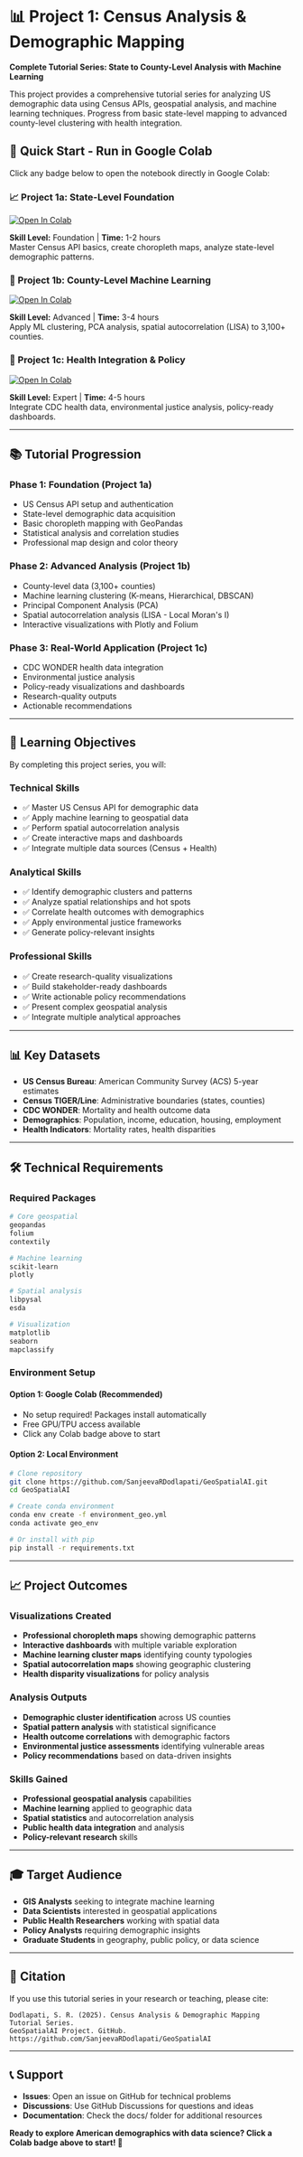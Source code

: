 # 📊 Project 1: Census Analysis & Demographic Mapping

**Complete Tutorial Series: State to County-Level Analysis with Machine Learning**

This project provides a comprehensive tutorial series for analyzing US demographic data using Census APIs, geospatial analysis, and machine learning techniques. Progress from basic state-level mapping to advanced county-level clustering with health integration.

## 🚀 **Quick Start - Run in Google Colab**

Click any badge below to open the notebook directly in Google Colab:

### 📈 Project 1a: State-Level Foundation
[![Open In Colab](https://colab.research.google.com/assets/colab-badge.svg)](https://colab.research.google.com/github/SanjeevaRDodlapati/GeoSpatialAI/blob/main/projects/project_1_census_analysis/notebooks/02a_census_state_level_analysis.ipynb)

**Skill Level:** Foundation | **Time:** 1-2 hours  
Master Census API basics, create choropleth maps, analyze state-level demographic patterns.

### 🤖 Project 1b: County-Level Machine Learning
[![Open In Colab](https://colab.research.google.com/assets/colab-badge.svg)](https://colab.research.google.com/github/SanjeevaRDodlapati/GeoSpatialAI/blob/main/projects/project_1_census_analysis/notebooks/02b_census_county_level_deep_dive.ipynb)

**Skill Level:** Advanced | **Time:** 3-4 hours  
Apply ML clustering, PCA analysis, spatial autocorrelation (LISA) to 3,100+ counties.

### 🏥 Project 1c: Health Integration & Policy
[![Open In Colab](https://colab.research.google.com/assets/colab-badge.svg)](https://colab.research.google.com/github/SanjeevaRDodlapati/GeoSpatialAI/blob/main/projects/project_1_census_analysis/notebooks/02c_health_integration_policy_analysis.ipynb)

**Skill Level:** Expert | **Time:** 4-5 hours  
Integrate CDC health data, environmental justice analysis, policy-ready dashboards.

---

## 📚 **Tutorial Progression**

### **Phase 1: Foundation (Project 1a)**
- US Census API setup and authentication
- State-level demographic data acquisition
- Basic choropleth mapping with GeoPandas
- Statistical analysis and correlation studies
- Professional map design and color theory

### **Phase 2: Advanced Analysis (Project 1b)**
- County-level data (3,100+ counties)
- Machine learning clustering (K-means, Hierarchical, DBSCAN)
- Principal Component Analysis (PCA)
- Spatial autocorrelation analysis (LISA - Local Moran's I)
- Interactive visualizations with Plotly and Folium

### **Phase 3: Real-World Application (Project 1c)**
- CDC WONDER health data integration
- Environmental justice analysis
- Policy-ready visualizations and dashboards
- Research-quality outputs
- Actionable recommendations

---

## 🎯 **Learning Objectives**

By completing this project series, you will:

### **Technical Skills**
- ✅ Master US Census API for demographic data
- ✅ Apply machine learning to geospatial data
- ✅ Perform spatial autocorrelation analysis
- ✅ Create interactive maps and dashboards
- ✅ Integrate multiple data sources (Census + Health)

### **Analytical Skills**
- ✅ Identify demographic clusters and patterns
- ✅ Analyze spatial relationships and hot spots
- ✅ Correlate health outcomes with demographics
- ✅ Apply environmental justice frameworks
- ✅ Generate policy-relevant insights

### **Professional Skills**
- ✅ Create research-quality visualizations
- ✅ Build stakeholder-ready dashboards
- ✅ Write actionable policy recommendations
- ✅ Present complex geospatial analysis
- ✅ Integrate multiple analytical approaches

---

## 📊 **Key Datasets**

- **US Census Bureau**: American Community Survey (ACS) 5-year estimates
- **Census TIGER/Line**: Administrative boundaries (states, counties)
- **CDC WONDER**: Mortality and health outcome data
- **Demographics**: Population, income, education, housing, employment
- **Health Indicators**: Mortality rates, health disparities

---

## 🛠️ **Technical Requirements**

### **Required Packages**
```bash
# Core geospatial
geopandas
folium
contextily

# Machine learning
scikit-learn
plotly

# Spatial analysis
libpysal
esda

# Visualization
matplotlib
seaborn
mapclassify
```

### **Environment Setup**

#### Option 1: Google Colab (Recommended)
- No setup required! Packages install automatically
- Free GPU/TPU access available
- Click any Colab badge above to start

#### Option 2: Local Environment
```bash
# Clone repository
git clone https://github.com/SanjeevaRDodlapati/GeoSpatialAI.git
cd GeoSpatialAI

# Create conda environment
conda env create -f environment_geo.yml
conda activate geo_env

# Or install with pip
pip install -r requirements.txt
```

---

## 📈 **Project Outcomes**

### **Visualizations Created**
- **Professional choropleth maps** showing demographic patterns
- **Interactive dashboards** with multiple variable exploration
- **Machine learning cluster maps** identifying county typologies
- **Spatial autocorrelation maps** showing geographic clustering
- **Health disparity visualizations** for policy analysis

### **Analysis Outputs**
- **Demographic cluster identification** across US counties
- **Spatial pattern analysis** with statistical significance
- **Health outcome correlations** with demographic factors
- **Environmental justice assessments** identifying vulnerable areas
- **Policy recommendations** based on data-driven insights

### **Skills Gained**
- **Professional geospatial analysis** capabilities
- **Machine learning** applied to geographic data
- **Spatial statistics** and autocorrelation analysis
- **Public health data integration** and analysis
- **Policy-relevant research** skills

---

## 🎓 **Target Audience**

- **GIS Analysts** seeking to integrate machine learning
- **Data Scientists** interested in geospatial applications
- **Public Health Researchers** working with spatial data
- **Policy Analysts** requiring demographic insights
- **Graduate Students** in geography, public policy, or data science

---

## 📝 **Citation**

If you use this tutorial series in your research or teaching, please cite:

```
Dodlapati, S. R. (2025). Census Analysis & Demographic Mapping Tutorial Series. 
GeoSpatialAI Project. GitHub. https://github.com/SanjeevaRDodlapati/GeoSpatialAI
```

---

## 📞 **Support**

- **Issues**: Open an issue on GitHub for technical problems
- **Discussions**: Use GitHub Discussions for questions and ideas
- **Documentation**: Check the docs/ folder for additional resources

**Ready to explore American demographics with data science? Click a Colab badge above to start! 🚀**
